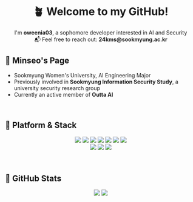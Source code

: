 <h1 align="center">🪴 Welcome to my GitHub!</h1>

<p align="center">
  I'm <b>oweenia03</b>, a sophomore developer interested in AI and Security<br/>
  📬 Feel free to reach out: <b>24kms@sookmyung.ac.kr</b>
</p>

## 🔆 Minseo's Page
- Sookmyung Women's University, AI Engineering Major
- Previously involved in **Sookmyung Information Security Study**, a university security research group
- Currently an active member of **Outta AI**

<br>

## 🔆 Platform & Stack


<p align="center">
    <!-- 개발 언어 & 프레임워크 -->
  <img src="https://img.shields.io/badge/Python-3776AB?style=flat&logo=python&logoColor=white"/>
  <img src="https://img.shields.io/badge/Java-007396?style=flat&logo=java&logoColor=white"/>
  <img src="https://img.shields.io/badge/JavaScript-F7DF1E?style=flat&logo=javascript&logoColor=black"/>
  <img src="https://img.shields.io/badge/HTML5-E34F26?style=flat&logo=html5&logoColor=white"/>
  <img src="https://img.shields.io/badge/CSS3-1572B6?style=flat&logo=css3&logoColor=white"/>
  <img src="https://img.shields.io/badge/PHP-777BB4?style=flat&logo=php&logoColor=white"/>
  <img src="https://img.shields.io/badge/MySQL-4479A1?style=flat&logo=mysql&logoColor=white"/>
  <br/>

  <!-- 협업 툴 & 기타 -->
  <img src="https://img.shields.io/badge/GitHub-181717?style=flat&logo=github&logoColor=white"/>
  <img src="https://img.shields.io/badge/Notion-000000?style=flat&logo=notion&logoColor=white"/>
  <img src="https://img.shields.io/badge/Discord-5865F2?style=flat&logo=discord&logoColor=white"/>
</p>

<br>

## 🔆 GitHub Stats

<p align="center">
  <img src="https://github-readme-stats.vercel.app/api?username=oweenia03&show_icons=true&theme=merko"/>
  <img src="https://github-readme-stats.vercel.app/api/top-langs/?username=oweenia03&layout=compact&theme=default"/>
</p>



